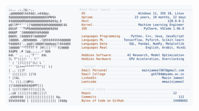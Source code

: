 <picture>
  <source srcset="https://raw.githubusercontent.com/mmazinjameel/mmazinjameel/main/dark_mode.svg?v=1758967770" media="(prefers-color-scheme: dark)">
  <img src="https://raw.githubusercontent.com/mmazinjameel/mmazinjameel/main/light_mode.svg?v=1758967770">
</picture>
